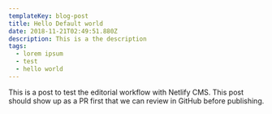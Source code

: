 ```yaml
---
templateKey: blog-post
title: Hello Default world
date: 2018-11-21T02:49:51.880Z
description: This is a the description
tags:
  - lorem ipsum
  - test
  - hello world
---
```

This is a post to test the editorial workflow with Netlify CMS. This post should show up as a PR first that we can review in GitHub before publishing.
